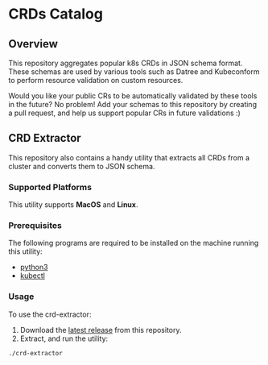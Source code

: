 # CRDs Catalog

## Overview

This repository aggregates popular k8s CRDs in JSON schema format. These schemas are used by various tools such as Datree and Kubeconform to perform resource validation on custom resources.

Would you like your public CRs to be automatically validated by these tools in the future? No problem! Add your schemas to this repository by creating a pull request, and help us support popular CRs in future validations :)

## CRD Extractor

This repository also contains a handy utility that extracts all CRDs from a cluster and converts them to JSON schema.

### Supported Platforms

This utility supports **MacOS** and **Linux**.

### Prerequisites
The following programs are required to be installed on the machine running this utility:
* [python3](https://www.python.org/downloads/)
* [kubectl](https://kubernetes.io/docs/tasks/tools/#kubectl)

### Usage
To use the crd-extractor:
1. Download the [latest release](https://github.com/datreeio/CRDs-catalog/releases/latest/download/crd-extractor.zip) from this repository.
2. Extract, and run the utility:
```
./crd-extractor
```
